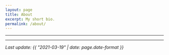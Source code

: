 ```yaml
---
layout: page
title: About
excerpt: My short bio.
permalink: /about/
---
```


***



***


*Last update: {{ "2021-03-19" | date: page.date-format }}*